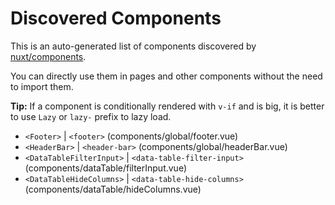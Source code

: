 # Discovered Components

This is an auto-generated list of components discovered by [nuxt/components](https://github.com/nuxt/components).

You can directly use them in pages and other components without the need to import them.

**Tip:** If a component is conditionally rendered with `v-if` and is big, it is better to use `Lazy` or `lazy-` prefix to lazy load.

- `<Footer>` | `<footer>` (components/global/footer.vue)
- `<HeaderBar>` | `<header-bar>` (components/global/headerBar.vue)
- `<DataTableFilterInput>` | `<data-table-filter-input>` (components/dataTable/filterInput.vue)
- `<DataTableHideColumns>` | `<data-table-hide-columns>` (components/dataTable/hideColumns.vue)
